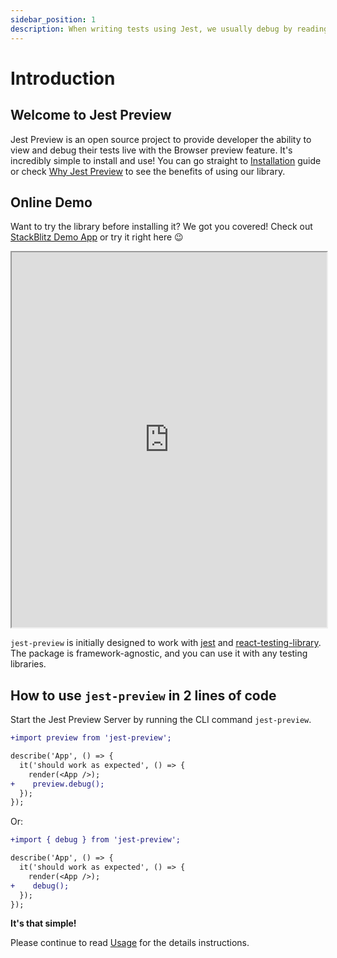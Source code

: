 ```yaml
---
sidebar_position: 1
description: When writing tests using Jest, we usually debug by reading the HTML code. Sometimes the HTML is too complicated, Jest Preview help you to "see" your tests in a browser.
---
```


# Introduction

## Welcome to Jest Preview

Jest Preview is an open source project to provide developer the ability to view and debug their tests live with the Browser preview feature. It's incredibly simple to install and use! You can go straight to [Installation](https://www.jest-preview.com/docs/getting-started/installation) guide or check [Why Jest Preview](https://www.jest-preview.com/docs/getting-started/why-jest-preview) to see the benefits of using our library.

## Online Demo

Want to try the library before installing it? We got you covered! Check out [StackBlitz Demo App](https://stackblitz.com/edit/jest-preview?embed=1&file=package.json) or try it right here 😉

<iframe height="600px" width="100%" src="https://stackblitz.com/edit/jest-preview?embed=1&file=package.json"></iframe>

`jest-preview` is initially designed to work with [jest](https://jestjs.io/) and [react-testing-library](https://testing-library.com/docs/react-testing-library/intro/). The package is framework-agnostic, and you can use it with any testing libraries.

## How to use `jest-preview` in 2 lines of code

Start the Jest Preview Server by running the CLI command `jest-preview`. 

```diff
+import preview from 'jest-preview';

describe('App', () => {
  it('should work as expected', () => {
    render(<App />);
+    preview.debug();
  });
});
```

Or:

```diff
+import { debug } from 'jest-preview';

describe('App', () => {
  it('should work as expected', () => {
    render(<App />);
+    debug();
  });
});
```

**It's that simple!**

Please continue to read [Usage](/docs/getting-started/usage) for the details instructions.
